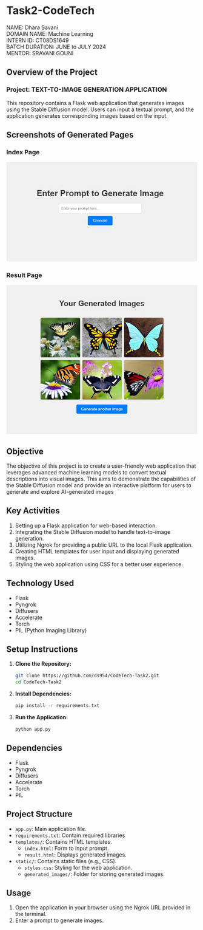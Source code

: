 # Task2-CodeTech
NAME: Dhara Savani  
DOMAIN NAME: Machine Learning  
INTERN ID: CT08DS1649  
BATCH DURATION: JUNE to JULY 2024  
MENTOR: SRAVANI GOUNI

## Overview of the Project

### Project: TEXT-TO-IMAGE GENERATION APPLICATION

This repository contains a Flask web application that generates images using the Stable Diffusion model. Users can input a textual prompt, and the application generates corresponding images based on the input.

## Screenshots of Generated Pages

### Index Page

![Index Page](screenshots/index_image.jpg)

### Result Page

![Result Page](screenshots/result_image.jpg)

## Objective

The objective of this project is to create a user-friendly web application that leverages advanced machine learning models to convert textual descriptions into visual images. This aims to demonstrate the capabilities of the Stable Diffusion model and provide an interactive platform for users to generate and explore AI-generated images

## Key Activities

1. Setting up a Flask application for web-based interaction.
2. Integrating the Stable Diffusion model to handle text-to-image generation.
3. Utilizing Ngrok for providing a public URL to the local Flask application.
4. Creating HTML templates for user input and displaying generated images.
5. Styling the web application using CSS for a better user experience.

## Technology Used

- Flask
- Pyngrok
- Diffusers
- Accelerate
- Torch
- PIL (Python Imaging Library)


## Setup Instructions

1. **Clone the Repository:**

    ```sh
    git clone https://github.com/ds954/CodeTech-Task2.git
    cd CodeTech-Task2
    ```

2. **Install Dependencies:**

    ```sh
    pip install -r requirements.txt
    ```

3. **Run the Application:**

    ```sh
    python app.py
    ```

## Dependencies

- Flask
- Pyngrok
- Diffusers
- Accelerate
- Torch
- PIL

## Project Structure

- `app.py`: Main application file.
- `requirements.txt`: Contain required libraries 
- `templates/`: Contains HTML templates.
  - `index.html`: Form to input prompt.
  - `result.html`: Displays generated images.
- `static/`: Contains static files (e.g., CSS).
  - `styles.css`: Styling for the web application.
  - `generated_images/`: Folder for storing generated images.

## Usage

1. Open the application in your browser using the Ngrok URL provided in the terminal.
2. Enter a prompt to generate images.
